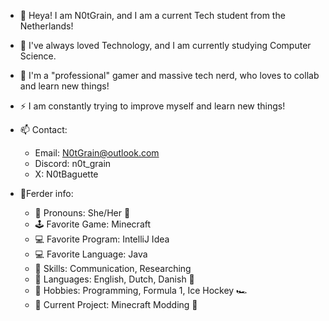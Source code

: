 - 🌱 Heya! I am N0tGrain, and I am a current Tech student from the Netherlands!
- 🌱 I've always loved Technology, and I am currently studying Computer Science.
- 👀 I'm a "professional" gamer and massive tech nerd, who loves to collab and learn new things!
- ⚡ I am constantly trying to improve myself and learn new things!

- 📫 Contact:
  - Email: N0tGrain@outlook.com
  - Discord: n0t_grain
  - X: N0tBaguette
- 👀Ferder info:
  - 👋 Pronouns: She/Her 👋
  - 🕹️ Favorite Game: Minecraft
  - 💻 Favorite Program: IntelliJ Idea
  - 💻 Favorite Language: Java
  - 💪 Skills: Communication, Researching
  - 🚩 Languages: English, Dutch, Danish 🚩
  - 🏒 Hobbies: Programming, Formula 1, Ice Hockey 🏎️
  - 🔧 Current Project: Minecraft Modding 🔧

<!---
N0tGrain/N0tGrain is a ✨ special ✨ repository because its `README.md` (this file) appears on your GitHub profile.
You can click the Preview link to take a look at your changes.
--->
